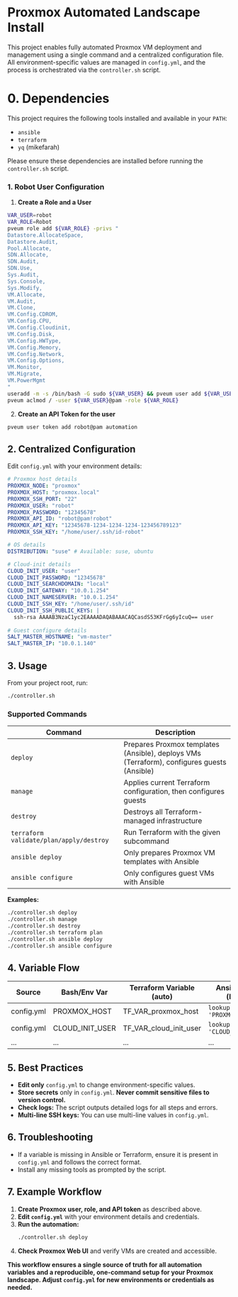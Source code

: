 # Proxmox Automated Landscape Install

This project enables fully automated Proxmox VM deployment and management using a single command and a centralized configuration file. All environment-specific values are managed in `config.yml`, and the process is orchestrated via the `controller.sh` script.

# 0. Dependencies

This project requires the following tools installed and available in your `PATH`:

- `ansible`
- `terraform`
- `yq` (mikefarah)

Please ensure these dependencies are installed before running the `controller.sh` script.

### 1. Robot User Configuration


1. **Create a Role and a User** 

```bash
VAR_USER=robot
VAR_ROLE=Robot
pveum role add ${VAR_ROLE} -privs "
Datastore.AllocateSpace,
Datastore.Audit,
Pool.Allocate,
SDN.Allocate,
SDN.Audit,
SDN.Use,
Sys.Audit,
Sys.Console,
Sys.Modify,
VM.Allocate,
VM.Audit,
VM.Clone,
VM.Config.CDROM,
VM.Config.CPU,
VM.Config.Cloudinit,
VM.Config.Disk,
VM.Config.HWType,
VM.Config.Memory,
VM.Config.Network,
VM.Config.Options,
VM.Monitor,
VM.Migrate,
VM.PowerMgmt
"
useradd -m -s /bin/bash -G sudo ${VAR_USER} && pveum user add ${VAR_USER}@pam && passwd ${VAR_USER}
pveum aclmod / -user ${VAR_USER}@pam -role ${VAR_ROLE}
```

2. **Create an API Token for the user**

```bash
pveum user token add robot@pam automation
```

## 2. Centralized Configuration

Edit `config.yml` with your environment details:

```yaml
# Proxmox host details
PROXMOX_NODE: "proxmox"
PROXMOX_HOST: "proxmox.local"
PROXMOX_SSH_PORT: "22"
PROXMOX_USER: "robot"
PROXMOX_PASSWORD: "12345678"
PROXMOX_API_ID: "robot@pam!robot"
PROXMOX_API_KEY: "12345678-1234-1234-1234-123456789123"
PROXMOX_SSH_KEY: "/home/user/.ssh/id-robot"

# OS details
DISTRIBUTION: "suse" # Available: suse, ubuntu

# Cloud-init details   
CLOUD_INIT_USER: "user"
CLOUD_INIT_PASSWORD: "12345678"
CLOUD_INIT_SEARCHDOMAIN: "local"
CLOUD_INIT_GATEWAY: "10.0.1.254"
CLOUD_INIT_NAMESERVER: "10.0.1.254"
CLOUD_INIT_SSH_KEY: "/home/user/.ssh/id"
CLOUD_INIT_SSH_PUBLIC_KEYS: |
  ssh-rsa AAAAB3NzaC1yc2EAAAADAQABAAACAQCasdS53KFrGg6yIcuQ== user
  
# Guest configure details
SALT_MASTER_HOSTNAME: "vm-master"
SALT_MASTER_IP: "10.0.1.140"
```

## 3. Usage

From your project root, run:

```bash
./controller.sh 
```

### Supported Commands

| Command                             | Description                                                                                          |
|--------------------------------------|------------------------------------------------------------------------------------------------------|
| `deploy`                            | Prepares Proxmox templates (Ansible), deploys VMs (Terraform), configures guests (Ansible)           |
| `manage`                            | Applies current Terraform configuration, then configures guests                                      |
| `destroy`                           | Destroys all Terraform-managed infrastructure                                                        |
| `terraform validate/plan/apply/destroy` | Run Terraform with the given subcommand                                                           |
| `ansible deploy`                    | Only prepares Proxmox VM templates with Ansible                                                      |
| `ansible configure`                 | Only configures guest VMs with Ansible                                                               |

**Examples:**
```bash
./controller.sh deploy
./controller.sh manage
./controller.sh destroy
./controller.sh terraform plan
./controller.sh ansible deploy
./controller.sh ansible configure
```

## 4. Variable Flow

| Source      | Bash/Env Var         | Terraform Variable (auto)   | Ansible Usage (lookup)            |
|-------------|----------------------|-----------------------------|-----------------------------------|
| config.yml  | PROXMOX_HOST         | TF_VAR_proxmox_host         | `lookup('env', 'PROXMOX_HOST')`   |
| config.yml  | CLOUD_INIT_USER      | TF_VAR_cloud_init_user      | `lookup('env', 'CLOUD_INIT_USER')`|
| ...         | ...                  | ...                         | ...                               |

## 5. Best Practices

- **Edit only** `config.yml` to change environment-specific values.
- **Store secrets** only in `config.yml`. **Never commit sensitive files to version control.**
- **Check logs:** The script outputs detailed logs for all steps and errors.
- **Multi-line SSH keys:** You can use multi-line values in `config.yml`.

## 6. Troubleshooting

- If a variable is missing in Ansible or Terraform, ensure it is present in `config.yml` and follows the correct format.
- Install any missing tools as prompted by the script.

## 7. Example Workflow

1. **Create Proxmox user, role, and API token** as described above.
2. **Edit `config.yml`** with your environment details and credentials.
3. **Run the automation:**
   ```bash
   ./controller.sh deploy
   ```
4. **Check Proxmox Web UI** and verify VMs are created and accessible.

**This workflow ensures a single source of truth for all automation variables and a reproducible, one-command setup for your Proxmox landscape. Adjust `config.yml` for new environments or credentials as needed.**